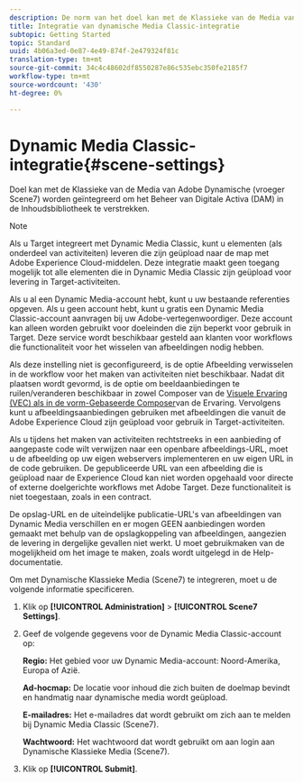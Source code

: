 ```yaml
---
description: De norm van het doel kan met de Klassieke van de Media van Adobe Dynamische (vroeger Scene7) worden geïntegreerd om Digital Asset Management (DAM) in de Inhoudsbibliotheek te verstrekken.
title: Integratie van dynamische Media Classic-integratie
subtopic: Getting Started
topic: Standard
uuid: 4b06a3ed-0e87-4e49-874f-2e479324f81c
translation-type: tm+mt
source-git-commit: 34c4c48602df8550287e86c535ebc350fe2185f7
workflow-type: tm+mt
source-wordcount: '430'
ht-degree: 0%

---
```



# Dynamic Media Classic-integratie{#scene-settings}

Doel kan met de Klassieke van de Media van Adobe Dynamische (vroeger Scene7) worden geïntegreerd om het Beheer van Digitale Activa (DAM) in de Inhoudsbibliotheek te verstrekken.

>[!NOTE]
>
>Als u Target integreert met Dynamic Media Classic, kunt u elementen (als onderdeel van activiteiten) leveren die zijn geüpload naar de map met Adobe Experience Cloud-middelen. Deze integratie maakt geen toegang mogelijk tot alle elementen die in Dynamic Media Classic zijn geüpload voor levering in Target-activiteiten.

Als u al een Dynamic Media-account hebt, kunt u uw bestaande referenties opgeven. Als u geen account hebt, kunt u gratis een Dynamic Media Classic-account aanvragen bij uw Adobe-vertegenwoordiger. Deze account kan alleen worden gebruikt voor doeleinden die zijn beperkt voor gebruik in Target. Deze service wordt beschikbaar gesteld aan klanten voor workflows die functionaliteit voor het wisselen van afbeeldingen nodig hebben.

Als deze instelling niet is geconfigureerd, is de optie Afbeelding verwisselen in de workflow voor het maken van activiteiten niet beschikbaar. Nadat dit plaatsen wordt gevormd, is de optie om beeldaanbiedingen te ruilen/veranderen beschikbaar in zowel Composer van de [Visuele Ervaring (VEC) als in de vorm-Gebaseerde Composer](../c-experiences/experiences.md#concept_A2E10F6AFB3D4AEAB6951EE14688848D)van de Ervaring. Vervolgens kunt u afbeeldingsaanbiedingen gebruiken met afbeeldingen die vanuit de Adobe Experience Cloud zijn geüpload voor gebruik in Target-activiteiten.

Als u tijdens het maken van activiteiten rechtstreeks in een aanbieding of aangepaste code wilt verwijzen naar een openbare afbeeldings-URL, moet u de afbeelding op uw eigen webservers implementeren en uw eigen URL in de code gebruiken. De gepubliceerde URL van een afbeelding die is geüpload naar de Experience Cloud kan niet worden opgehaald voor directe of externe doelgerichte workflows met Adobe Target. Deze functionaliteit is niet toegestaan, zoals in een contract.

De opslag-URL en de uiteindelijke publicatie-URL&#39;s van afbeeldingen van Dynamic Media verschillen en er mogen GEEN aanbiedingen worden gemaakt met behulp van de opslagkoppeling van afbeeldingen, aangezien de levering in dergelijke gevallen niet werkt. U moet gebruikmaken van de mogelijkheid om het image te maken, zoals wordt uitgelegd in de Help-documentatie.

Om met Dynamische Klassieke Media (Scene7) te integreren, moet u de volgende informatie specificeren.

1. Klik op **[!UICONTROL Administration]** > **[!UICONTROL Scene7 Settings]**.

1. Geef de volgende gegevens voor de Dynamic Media Classic-account op:

   **Regio:** Het gebied voor uw Dynamic Media-account: Noord-Amerika, Europa of Azië.

   **Ad-hocmap:** De locatie voor inhoud die zich buiten de doelmap bevindt en handmatig naar dynamische media wordt geüpload.

   **E-mailadres:** Het e-mailadres dat wordt gebruikt om zich aan te melden bij Dynamic Media Classic (Scene7).

   **Wachtwoord:** Het wachtwoord dat wordt gebruikt om aan login aan Dynamische Klassieke Media (Scene7).

1. Klik op **[!UICONTROL Submit]**.

